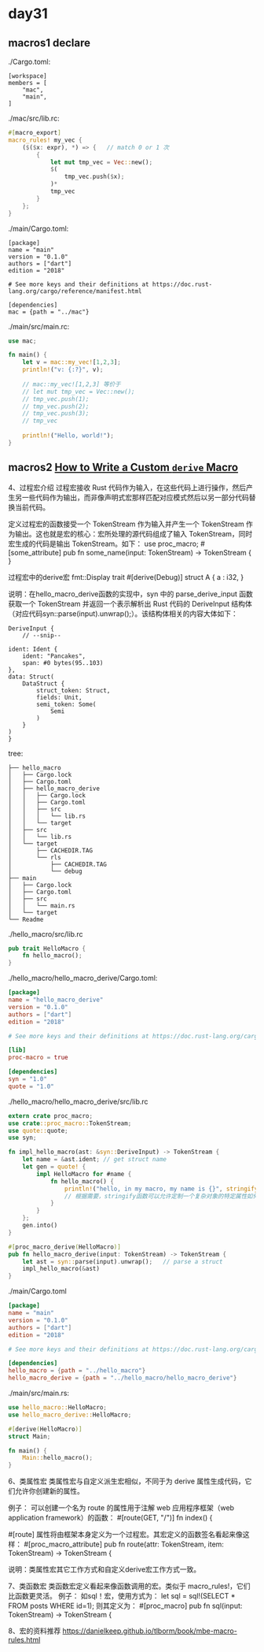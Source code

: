 # day31

## macros1 declare



./Cargo.toml:

```shell
[workspace]
members = [
    "mac",
    "main",
]
```



./mac/src/lib.rc:

```rust
#[macro_export]
macro_rules! my_vec {
    ($($x: expr), *) => {	// match 0 or 1 次
        {
            let mut tmp_vec = Vec::new();
            $(
                tmp_vec.push($x);
            )*
            tmp_vec
        }
    };
}
```



./main/Cargo.toml:

```shell
[package]
name = "main"
version = "0.1.0"
authors = ["dart"]
edition = "2018"

# See more keys and their definitions at https://doc.rust-lang.org/cargo/reference/manifest.html

[dependencies]
mac = {path = "../mac"}
```



./main/src/main.rc:

```rust
use mac;

fn main() {
    let v = mac::my_vec![1,2,3];
    println!("v: {:?}", v);
    
    // mac::my_vec![1,2,3] 等价于
    // let mut tmp_vec = Vec::new();
    // tmp_vec.push(1);
    // tmp_vec.push(2);
    // tmp_vec.push(3);
    // tmp_vec
    
    println!("Hello, world!");
}
```





## macros2	[How to Write a Custom `derive` Macro](https://doc.rust-lang.org/book/ch19-06-macros.html#how-to-write-a-custom-derive-macro)

4、过程宏介绍
过程宏接收 Rust 代码作为输入，在这些代码上进行操作，然后产生另一些代码作为输出，而非像声明式宏那样匹配对应模式然后以另一部分代码替换当前代码。

定义过程宏的函数接受一个 TokenStream 作为输入并产生一个 TokenStream 作为输出。这也就是宏的核心：宏所处理的源代码组成了输入 TokenStream，同时宏生成的代码是输出 TokenStream。如下：
use proc_macro;
#[some_attribute]
pub fn some_name(input: TokenStream) -> TokenStream {
}

过程宏中的derive宏   fmt::Display trait
#[derive(Debug)]
struct A {
	a : i32,
}

说明：在hello_macro_derive函数的实现中，syn 中的 parse_derive_input 函数获取一个 TokenStream 并返回一个表示解析出 Rust 代码的 DeriveInput 结构体（对应代码syn::parse(input).unwrap();）。该结构体相关的内容大体如下：


    DeriveInput {
        // --snip--
        
    ident: Ident {
        ident: "Pancakes",
        span: #0 bytes(95..103)
    },
    data: Struct(
        DataStruct {
            struct_token: Struct,
            fields: Unit,
            semi_token: Some(
                Semi
            )
        }
    )
    }


tree:

```shell
├── hello_macro
│   ├── Cargo.lock
│   ├── Cargo.toml
│   ├── hello_macro_derive
│   │   ├── Cargo.lock
│   │   ├── Cargo.toml
│   │   ├── src
│   │   │   └── lib.rs
│   │   └── target
│   ├── src
│   │   └── lib.rs
│   └── target
│       ├── CACHEDIR.TAG
│       └── rls
│           ├── CACHEDIR.TAG
│           └── debug
├── main
│   ├── Cargo.lock
│   ├── Cargo.toml
│   ├── src
│   │   └── main.rs
│   └── target
└── Readme

```



./hello_macro/src/lib.rc

```rust
pub trait HelloMacro {
    fn hello_macro();
}
```

./hello_macro/hello_macro_derive/Cargo.toml:

```toml
[package]
name = "hello_macro_derive"
version = "0.1.0"
authors = ["dart"]
edition = "2018"

# See more keys and their definitions at https://doc.rust-lang.org/cargo/reference/manifest.html

[lib]
proc-macro = true

[dependencies]
syn = "1.0"
quote = "1.0"
```



./hello_macro/hello_macro_derive/src/lib.rc

```rust
extern crate proc_macro;
use crate::proc_macro::TokenStream;
use quote::quote;
use syn;

fn impl_hello_macro(ast: &syn::DeriveInput) -> TokenStream {
    let name = &ast.ident; // get struct name
    let gen = quote! {
        impl HelloMacro for #name {
            fn hello_macro() {
                println!("hello, in my macro, my name is {}", stringify!(#name))
                // 根据需要，stringify函数可以允许定制一个复杂对象的特定属性如何被格式化。 
            }
        }
    };
    gen.into()
}

#[proc_macro_derive(HelloMacro)]
pub fn hello_macro_derive(input: TokenStream) -> TokenStream {
    let ast = syn::parse(input).unwrap();   // parse a struct
    impl_hello_macro(&ast)
}
```

./main/Cargo.toml

```toml
[package]
name = "main"
version = "0.1.0"
authors = ["dart"]
edition = "2018"

# See more keys and their definitions at https://doc.rust-lang.org/cargo/reference/manifest.html

[dependencies]
hello_macro = {path = "../hello_macro"}
hello_macro_derive = {path = "../hello_macro/hello_macro_derive"}
```

./main/src/main.rs:

```rust
use hello_macro::HelloMacro;
use hello_macro_derive::HelloMacro;

#[derive(HelloMacro)]
struct Main;

fn main() {
    Main::hello_macro();    
}
```







6、类属性宏
类属性宏与自定义派生宏相似，不同于为 derive 属性生成代码，它们允许你创建新的属性。

例子：
可以创建一个名为 route 的属性用于注解 web 应用程序框架（web application framework）的函数：
#[route(GET, "/")]
fn index() {

#[route] 属性将由框架本身定义为一个过程宏。其宏定义的函数签名看起来像这样：
#[proc_macro_attribute]
pub fn route(attr: TokenStream, item: TokenStream) -> TokenStream {

说明：类属性宏其它工作方式和自定义derive宏工作方式一致。

7、类函数宏
类函数宏定义看起来像函数调用的宏。类似于 macro_rules!，它们比函数更灵活。
例子：
如sql！宏，使用方式为：
let sql = sql!(SELECT * FROM posts WHERE id=1);
则其定义为：
#[proc_macro]
pub fn sql(input: TokenStream) -> TokenStream {

8、宏的资料推荐
https://danielkeep.github.io/tlborm/book/mbe-macro-rules.html









